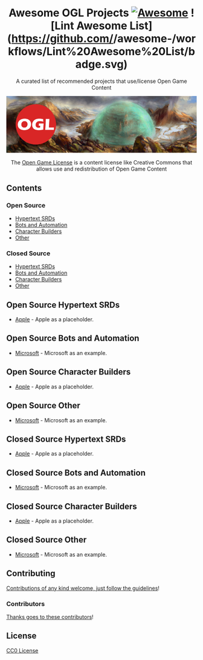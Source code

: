 <div align="center">

<!-- title -->

<!--lint ignore no-dead-urls-->
# Awesome OGL Projects [![Awesome](https://awesome.re/badge.svg)](https://awesome.re) ![Lint Awesome List](https://github.com/<YOUR REPO>/awesome-<YOUR TOOL>/workflows/Lint%20Awesome%20List/badge.svg)

<!-- subtitle -->

A curated list of recommended projects that use/license Open Game Content 



<!-- image -->

<a href="https://opengamelicense.org" target="_blank" rel="noopener noreferrer">
  <img src="/images/ogl-banner.png" />
</a>

<!-- description -->

The [Open Game License](https://en.wikipedia.org/wiki/Open_Game_License) is a content license like Creative Commons that allows use and redistribution of Open Game Content

</div>

<!-- TOC -->

## Contents

### Open Source

- [Hypertext SRDs](#open-source-hypertext-srds)
- [Bots and Automation](#open-source-bots-and-automation)
- [Character Builders](#open-source-character-builders)
- [Other](#open-source-other)

### Closed Source

- [Hypertext SRDs](#closed-source-hypertext-srds)
- [Bots and Automation](#closed-source-bots-and-automation)
- [Character Builders](#closed-source-character-builders)
- [Other](#closed-source-other)

<!-- CONTENT -->

## Open Source Hypertext SRDs

- [Apple](https://apple.com) - Apple as a placeholder.

## Open Source Bots and Automation

- [Microsoft](https://www.microsoft.com/) - Microsoft as an example.

## Open Source Character Builders

- [Apple](https://apple.com) - Apple as a placeholder.

## Open Source Other

- [Microsoft](https://www.microsoft.com/) - Microsoft as an example.

## Closed Source Hypertext SRDs

- [Apple](https://apple.com) - Apple as a placeholder.

## Closed Source Bots and Automation

- [Microsoft](https://www.microsoft.com/) - Microsoft as an example.

## Closed Source Character Builders

- [Apple](https://apple.com) - Apple as a placeholder.

## Closed Source Other

- [Microsoft](https://www.microsoft.com/) - Microsoft as an example.

<!-- END CONTENT -->

## Contributing

[Contributions of any kind welcome, just follow the guidelines](contributing.md)!

### Contributors

[Thanks goes to these contributors](https://github.com/anthonyronda/awesome-ogl/graphs/contributors)!

## License

[CC0 License](license)
